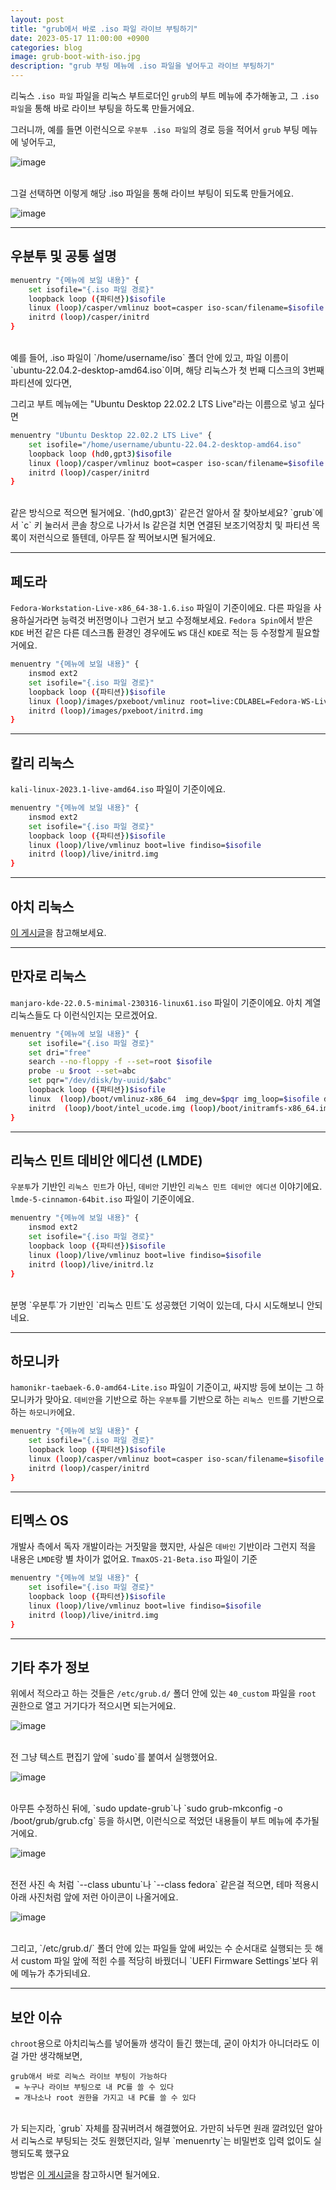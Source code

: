 ```yaml
---
layout: post
title: "grub에서 바로 .iso 파일 라이브 부팅하기"
date: 2023-05-17 11:00:00 +0900
categories: blog
image: grub-boot-with-iso.jpg
description: "grub 부팅 메뉴에 .iso 파일을 넣어두고 라이브 부팅하기"
---
```


리눅스 `.iso 파일` 파일을 리눅스 부트로더인 `grub`의 부트 메뉴에 추가해놓고, 그 `.iso 파일`을 통해 바로 라이브 부팅을 하도록 만들거에요.

그러니까, 예를 들면 이런식으로 `우분투 .iso 파일`의 경로 등을 적어서 `grub` 부팅 메뉴에 넣어두고,

![image]({{site.url}}{{site.baseurl}}/assets/images/grub-boot-with-iso/0.jpg)

<br>
그걸 선택하면 이렇게 해당 .iso 파일을 통해 라이브 부팅이 되도록 만들거에요.

![image]({{site.url}}{{site.baseurl}}/assets/images/grub-boot-with-iso/1.jpg)

***

## 우분투 및 공통 설명
```sh
menuentry "{메뉴에 보일 내용}" {
    set isofile="{.iso 파일 경로}"
    loopback loop ({파티션})$isofile
    linux (loop)/casper/vmlinuz boot=casper iso-scan/filename=$isofile noprompt noeject
    initrd (loop)/casper/initrd
}
```

<br>
예를 들어, .iso 파일이 `/home/username/iso` 폴더 안에 있고, 파일 이름이 `ubuntu-22.04.2-desktop-amd64.iso`이며, 해당 리눅스가 첫 번째 디스크의 3번째 파티션에 있다면,

그리고 부트 메뉴에는 "Ubuntu Desktop 22.02.2 LTS Live"라는 이름으로 넣고 싶다면
```sh
menuentry "Ubuntu Desktop 22.02.2 LTS Live" {
    set isofile="/home/username/ubuntu-22.04.2-desktop-amd64.iso"
    loopback loop (hd0,gpt3)$isofile
    linux (loop)/casper/vmlinuz boot=casper iso-scan/filename=$isofile noprompt noeject
    initrd (loop)/casper/initrd
}
```

<br>
같은 방식으로 적으면 될거에요. `(hd0,gpt3)` 같은건 알아서 잘 찾아보세요?
`grub`에서 `c` 키 눌러서 콘솔 창으로 나가서 ls 같은걸 치면 연결된 보조기억장치 및 파티션 목록이 저런식으로 뜰텐데, 아무튼 잘 찍어보시면 될거에요.

***
## 페도라

`Fedora-Workstation-Live-x86_64-38-1.6.iso` 파일이 기준이에요. 다른 파일을 사용하실거라면 능력것 버전명이나 그런거 보고 수정해보세요.
`Fedora Spin`에서 받은 `KDE` 버전 같은 다른 데스크톱 환경인 경우에도 `WS` 대신 `KDE`로 적는 등 수정할게 필요할거에요.
```sh
menuentry "{메뉴에 보일 내용}" {
    insmod ext2
    set isofile="{.iso 파일 경로}"
    loopback loop ({파티션})$isofile
    linux (loop)/images/pxeboot/vmlinuz root=live:CDLABEL=Fedora-WS-Live-38-1-6 rd.live.image verbose iso-scan/filename=$isofile
    initrd (loop)/images/pxeboot/initrd.img
}
```

***
## 칼리 리눅스

`kali-linux-2023.1-live-amd64.iso` 파일이 기준이에요.
```sh
menuentry "{메뉴에 보일 내용}" {
    insmod ext2
    set isofile="{.iso 파일 경로}"
    loopback loop ({파티션})$isofile
    linux (loop)/live/vmlinuz boot=live findiso=$isofile
    initrd (loop)/live/initrd.img
}
```

***
## 아치 리눅스
[이 게시글]({{site.url}}{{site.baseurl}}/archlinux-liveboot-grub/)을 참고해보세요.

***
## 만자로 리눅스
`manjaro-kde-22.0.5-minimal-230316-linux61.iso` 파일이 기준이에요. 아치 계열 리눅스들도 다 이런식인지는 모르겠어요.
```sh
menuentry "{메뉴에 보일 내용}" {
    set isofile="{.iso 파일 경로}"
    set dri="free"
    search --no-floppy -f --set=root $isofile
    probe -u $root --set=abc
    set pqr="/dev/disk/by-uuid/$abc"
    loopback loop ({파티션})$isofile
    linux  (loop)/boot/vmlinuz-x86_64  img_dev=$pqr img_loop=$isofile driver=$dri copytoram
    initrd  (loop)/boot/intel_ucode.img (loop)/boot/initramfs-x86_64.img
}
```

***
## 리눅스 민트 데비안 에디션 (LMDE)

`우분투`가 기반인 `리눅스 민트`가 아닌, `데비안` 기반인 `리눅스 민트 데비안 에디션` 이야기에요. `lmde-5-cinnamon-64bit.iso` 파일이 기준이에요.
```sh
menuentry "{메뉴에 보일 내용}" {
    insmod ext2
    set isofile="{.iso 파일 경로}"
    loopback loop ({파티션})$isofile
    linux (loop)/live/vmlinuz boot=live findiso=$isofile
    initrd (loop)/live/initrd.lz
}
```
<br>
분명 `우분투`가 기반인 `리눅스 민트`도 성공했던 기억이 있는데, 다시 시도해보니 안되네요.

***
## 하모니카
`hamonikr-taebaek-6.0-amd64-Lite.iso` 파일이 기준이고, 싸지방 등에 보이는 그 하모니카가 맞아요. `데비안`을 기반으로 하는 `우분투`를 기반으로 하는 `리눅스 민트`를 기반으로 하는 `하모니카`에요.
```sh
menuentry "{메뉴에 보일 내용}" {
    set isofile="{.iso 파일 경로}"
    loopback loop ({파티션})$isofile
    linux (loop)/casper/vmlinuz boot=casper iso-scan/filename=$isofile noprompt noeject
    initrd (loop)/casper/initrd
}
```
***
## 티멕스 OS
개발사 측에서 독자 개발이라는 거짓말을 했지만, 사실은 `데바인` 기반이라 그런지 적을 내용은 `LMDE`랑 별 차이가 없어요. `TmaxOS-21-Beta.iso` 파일이 기준
```sh
menuentry "{메뉴에 보일 내용}" {
    set isofile="{.iso 파일 경로}"
    loopback loop ({파티션})$isofile
    linux (loop)/live/vmlinuz boot=live findiso=$isofile
    initrd (loop)/live/initrd.img
}
```
***
## 기타 추가 정보

위에서 적으라고 하는 것들은 `/etc/grub.d/` 폴더 안에 있는 `40_custom` 파일을 `root` 권한으로 열고 거기다가 적으시면 되는거에요.

![image]({{site.url}}{{site.baseurl}}/assets/images/grub-boot-with-iso/2.png)

<br>
전 그냥 텍스트 편집기 앞에 `sudo`를 붙여서 실행했어요.

![image]({{site.url}}{{site.baseurl}}/assets/images/grub-boot-with-iso/3.png)

<br>
아무튼 수정하신 뒤에, `sudo update-grub`나 `sudo grub-mkconfig -o /boot/grub/grub.cfg` 등을 하시면, 이런식으로 적었던 내용들이 부트 메뉴에 추가될거에요.

![image]({{site.url}}{{site.baseurl}}/assets/images/thumb/grub-boot-with-iso.jpg)

<br>
전전 사진 속 처럼 `--class ubuntu`나 `--class fedora` 같은걸 적으면, 테마 적용시 아래 사진처럼 앞에 저런 아이콘이 나올거에요.

![image]({{site.url}}{{site.baseurl}}/assets/images/grub-boot-with-iso/4.jpg)

<br>
그리고, `/etc/grub.d/` 폴더 안에 있는 파일들 앞에 써있는 수 순서대로 실행되는 듯 해서 custom 파일 앞에 적힌 수를 적당히 바꿨더니 `UEFI Firmware Settings`보다 위에 메뉴가 추가되네요.

***
## 보안 이슈

`chroot`용으로 아치리눅스를 넣어둘까 생각이 들긴 했는데, 굳이 아치가 아니더라도 이걸 가만 생각해보면,
```
grub애서 바로 리눅스 라이브 부팅이 가능하다
 = 누구나 라이브 부팅으로 내 PC를 쓸 수 있다
 = 개나소나 root 권한을 가지고 내 PC를 쓸 수 있다
```
<br>
가 되는지라, `grub` 자체를 잠궈버려서 해결했어요. 가만히 놔두면 원래 깔려있던 알아서 리눅스로 부팅되는 것도 원했던지라, 일부 `menuenrty`는 비밀번호 입력 없이도 실행되도록 했구요

방법은 [이 게시글]({{site.url}}{{site.baseurl}}/grub-menuentry-password/)을 참고하시면 될거에요.
